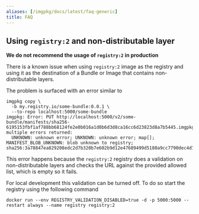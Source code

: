 ```yaml
---
aliases: [/imgpkg/docs/latest/faq-generic]
title: FAQ
---
```


## Using `registry:2` and non-distributable layer

**We do not recommend the usage of `registry:2` in production**

There is a known issue when using `registry:2` image as the registry and using it as the destination of a Bundle or
Image that contains non-distributable layers.

The problem is surfaced with an error similar to

```shell
imgpkg copy \
  -b my.registry.io/some-bundle:0.0.1 \
  --to-repo localhost:5000/some-bundle
imgpkg: Error: PUT http://localhost:5000/v2/some-bundle/manifests/sha256-6195153fbf1af788bb68124fe2e0b016a1d0b6d3d8ca16cc6d23823d8a7b5445.imgpkg: multiple errors returned:
  UNKNOWN: unknown error; UNKNOWN: unknown error; map[]; MANIFEST_BLOB_UNKNOWN: blob unknown to registry; sha256:3a78847ea829208edc2d7b320b7e602b9d12e47689499d5180a9cc7790dec4d7
```

This error happens because the `registry:2` registry does a validation on non-distributable layers and checks the URL
against the provided allowed list, which is empty so it fails.

For local development this validation can be turned off. To do so start the registry using the following command

```shell
docker run --env REGISTRY_VALIDATION_DISABLED=true -d -p 5000:5000 --restart always --name registry registry:2
```
